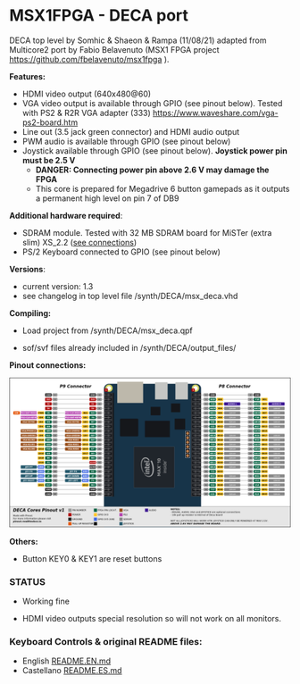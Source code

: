 # MSX1FPGA - DECA port 

DECA top level by Somhic & Shaeon & Rampa (11/08/21) adapted from Multicore2 port by Fabio Belavenuto  (MSX1 FPGA project   https://github.com/fbelavenuto/msx1fpga ).

**Features:**

* HDMI video output (640x480@60)
* VGA video output is available through GPIO (see pinout below). Tested with PS2 & R2R VGA adapter (333)  https://www.waveshare.com/vga-ps2-board.htm
* Line out (3.5 jack green connector) and HDMI audio output
* PWM audio is available through GPIO (see pinout below)
* Joystick available through GPIO  (see pinout below).  **Joystick power pin must be 2.5 V**
  * **DANGER: Connecting power pin above 2.6 V may damage the FPGA**
  * This core is prepared for Megadrive 6 button gamepads as it outputs a permanent high level on pin 7 of DB9

**Additional hardware required**:

- SDRAM module. Tested with 32 MB SDRAM board for MiSTer (extra slim) XS_2.2 ([see connections](https://github.com/SoCFPGA-learning/DECA/tree/main/Projects/sdram_mister_deca))
- PS/2 Keyboard connected to GPIO  (see pinout below)

**Versions**:

- current version: 1.3
- see changelog in top level file /synth/DECA/msx_deca.vhd

**Compiling:**

* Load project from /synth/DECA/msx_deca.qpf

* sof/svf files already included in /synth/DECA/output_files/

  

**Pinout connections:**

![pinout_deca](pinout_deca.png)

**Others:**

* Button KEY0 & KEY1 are reset buttons

### STATUS

* Working fine

* HDMI video outputs special resolution so will not work on all monitors. 




### Keyboard Controls & original README files:

* English        [README.EN.md](README.EN.md)
* Castellano  [README.ES.md](README.ES.md)